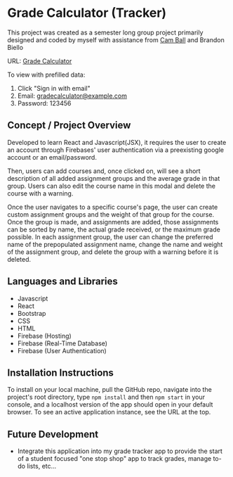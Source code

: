 # Grade Calculator (Tracker)

This project was created as a semester long group project primarily designed and coded by myself with assistance from [Cam Ball](https://github.com/clb158) and Brandon Biello

URL: [Grade Calculator](https://grade-calculator-uwf.web.app/courses)

To view with prefilled data:
1. Click "Sign in with email"
2. Email: gradecalculator@example.com
3. Password: 123456

## Concept / Project Overview
Developed to learn React and Javascript(JSX), it requires the user to create an account through Firebases' user authentication via a preexisting google account or an email/password. 

Then, users can add courses and, once clicked on, will see a short description of all added assignment groups and the average grade in that group. Users can also edit the course name in this modal and delete the course with a warning.

Once the user navigates to a specific course's page, the user can create custom assignment groups and the weight of that group for the course. Once the group is made, and assignments are added, those assignments can be sorted by name, the actual grade received, or the maximum grade possible. In each assignment group, the user can change the preferred name of the prepopulated assignment name, change the name and weight of the assignment group, and delete the group with a warning before it is deleted.

## Languages and Libraries
- Javascript
- React
- Bootstrap
- CSS
- HTML
- Firebase (Hosting)
- Firebase (Real-Time Database)
- Firebase (User Authentication)

## Installation Instructions
To install on your local machine, pull the GitHub repo, navigate into the project's root directory, type `npm install` and then `npm start` in your console, and a localhost version of the app should open in your default browser. To see an active application instance, see the URL at the top.

## Future Development
- Integrate this application into my grade tracker app to provide the start of a student focused "one stop shop" app to track grades, manage to-do lists, etc...

